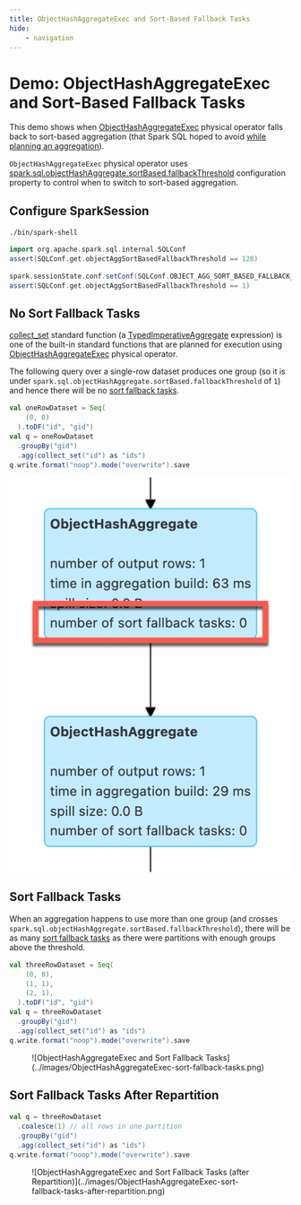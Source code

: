```yaml
---
title: ObjectHashAggregateExec and Sort-Based Fallback Tasks
hide:
    - navigation
---
```


# Demo: ObjectHashAggregateExec and Sort-Based Fallback Tasks

This demo shows when [ObjectHashAggregateExec](../physical-operators/ObjectHashAggregateExec.md) physical operator falls back to sort-based aggregation (that Spark SQL hoped to avoid [while planning an aggregation](../execution-planning-strategies/Aggregation.md)).

`ObjectHashAggregateExec` physical operator uses [spark.sql.objectHashAggregate.sortBased.fallbackThreshold](../configuration-properties.md#spark.sql.objectHashAggregate.sortBased.fallbackThreshold) configuration property to control when to switch to sort-based aggregation.

## Configure SparkSession

```shell
./bin/spark-shell
```

```scala
import org.apache.spark.sql.internal.SQLConf
assert(SQLConf.get.objectAggSortBasedFallbackThreshold == 128)
```

```scala
spark.sessionState.conf.setConf(SQLConf.OBJECT_AGG_SORT_BASED_FALLBACK_THRESHOLD, 1)
assert(SQLConf.get.objectAggSortBasedFallbackThreshold == 1)
```

## No Sort Fallback Tasks

[collect_set](../functions/aggregate-functions.md#collect_set) standard function (a [TypedImperativeAggregate](../expressions/TypedImperativeAggregate.md) expression) is one of the built-in standard functions that are planned for execution using [ObjectHashAggregateExec](../physical-operators/ObjectHashAggregateExec.md) physical operator.

The following query over a single-row dataset produces one group (so it is under `spark.sql.objectHashAggregate.sortBased.fallbackThreshold` of `1`) and hence there will be no [sort fallback tasks](../physical-operators/ObjectHashAggregateExec.md#number-of-sort-fallback-tasks).

```scala
val oneRowDataset = Seq(
    (0, 0)
  ).toDF("id", "gid")
val q = oneRowDataset
  .groupBy("gid")
  .agg(collect_set("id") as "ids")
q.write.format("noop").mode("overwrite").save
```

![ObjectHashAggregateExec and No Sort Fallback Tasks](../images/ObjectHashAggregateExec-no-sort-fallback-tasks.png)

## Sort Fallback Tasks

When an aggregation happens to use more than one group (and crosses `spark.sql.objectHashAggregate.sortBased.fallbackThreshold`), there will be as many [sort fallback tasks](../physical-operators/ObjectHashAggregateExec.md#number-of-sort-fallback-tasks) as there were partitions with enough groups above the threshold.

```scala
val threeRowDataset = Seq(
    (0, 0),
    (1, 1),
    (2, 1),
  ).toDF("id", "gid")
val q = threeRowDataset
  .groupBy("gid")
  .agg(collect_set("id") as "ids")
q.write.format("noop").mode("overwrite").save
```

<figure markdown>
  ![ObjectHashAggregateExec and Sort Fallback Tasks](../images/ObjectHashAggregateExec-sort-fallback-tasks.png)
</figure>

## Sort Fallback Tasks After Repartition

```scala
val q = threeRowDataset
  .coalesce(1) // all rows in one partition
  .groupBy("gid")
  .agg(collect_set("id") as "ids")
q.write.format("noop").mode("overwrite").save
```

<figure markdown>
  ![ObjectHashAggregateExec and Sort Fallback Tasks (after Repartition)](../images/ObjectHashAggregateExec-sort-fallback-tasks-after-repartition.png)
</figure>

